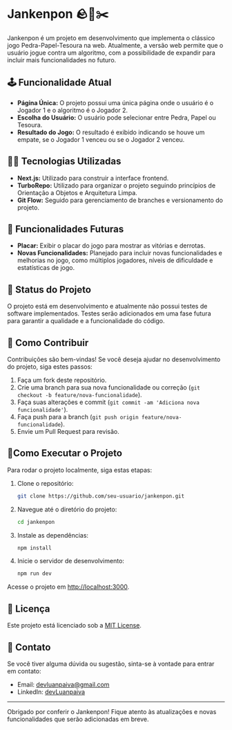 # Jankenpon 🪨🧾✂️

Jankenpon é um projeto em desenvolvimento que implementa o clássico jogo Pedra-Papel-Tesoura na web. Atualmente, a versão web permite que o usuário jogue contra um algoritmo, com a possibilidade de expandir para incluir mais funcionalidades no futuro.

## 🕹️ Funcionalidade Atual

- **Página Única:** O projeto possui uma única página onde o usuário é o Jogador 1 e o algoritmo é o Jogador 2.
- **Escolha do Usuário:** O usuário pode selecionar entre Pedra, Papel ou Tesoura.
- **Resultado do Jogo:** O resultado é exibido indicando se houve um empate, se o Jogador 1 venceu ou se o Jogador 2 venceu.

## 👨‍💻 Tecnologias Utilizadas

- **Next.js:** Utilizado para construir a interface frontend.
- **TurboRepo:** Utilizado para organizar o projeto seguindo princípios de Orientação a Objetos e Arquitetura Limpa.
- **Git Flow:** Seguido para gerenciamento de branches e versionamento do projeto.

## 🚀 Funcionalidades Futuras

- **Placar:** Exibir o placar do jogo para mostrar as vitórias e derrotas.
- **Novas Funcionalidades:** Planejado para incluir novas funcionalidades e melhorias no jogo, como múltiplos jogadores, níveis de dificuldade e estatísticas de jogo.

## 🚧 Status do Projeto

O projeto está em desenvolvimento e atualmente não possui testes de software implementados. Testes serão adicionados em uma fase futura para garantir a qualidade e a funcionalidade do código.

## 🧩 Como Contribuir

Contribuições são bem-vindas! Se você deseja ajudar no desenvolvimento do projeto, siga estes passos:

1. Faça um fork deste repositório.
2. Crie uma branch para sua nova funcionalidade ou correção (`git checkout -b feature/nova-funcionalidade`).
3. Faça suas alterações e commit (`git commit -am 'Adiciona nova funcionalidade'`).
4. Faça push para a branch (`git push origin feature/nova-funcionalidade`).
5. Envie um Pull Request para revisão.

## 🎰Como Executar o Projeto

Para rodar o projeto localmente, siga estas etapas:

1. Clone o repositório:
    ```bash
    git clone https://github.com/seu-usuario/jankenpon.git
    ```
2. Navegue até o diretório do projeto:
    ```bash
    cd jankenpon
    ```
3. Instale as dependências:
    ```bash
    npm install
    ```
4. Inicie o servidor de desenvolvimento:
    ```bash
    npm run dev
    ```

Acesse o projeto em [http://localhost:3000](http://localhost:3000).

## 🧾 Licença

Este projeto está licenciado sob a [MIT License](LICENSE).

## 📲 Contato

Se você tiver alguma dúvida ou sugestão, sinta-se à vontade para entrar em contato:

- Email: devluanpaiva@gmail.com
- LinkedIn: [devLuanpaiva](https://www.linkedin.com/in/devluanpaiva/)

---

Obrigado por conferir o Jankenpon! Fique atento às atualizações e novas funcionalidades que serão adicionadas em breve.

